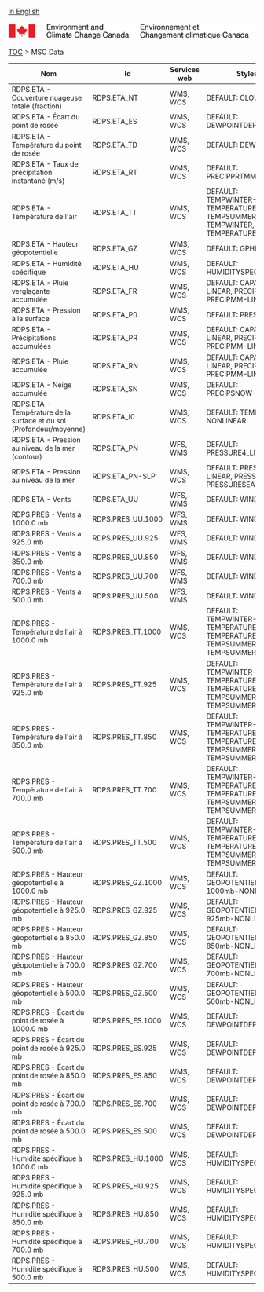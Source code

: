 [In English](geomet-rdps_en.md)

![ECCC logo](../../img_eccc-logo.png)

[TOC](../geomet-rdps_fr.md) > MSC Data


Nom                                                                 | Id                | Services web | Styles                                                                                    
--------------------------------------------------------------------|-------------------|--------------|-------------------------------------------------------------------------------------------
RDPS.ETA - Couverture nuageuse totale (fraction)                    | RDPS.ETA_NT       | WMS, WCS     | DEFAULT: CLOUD                                                                            
RDPS.ETA - Écart du point de rosée                                  | RDPS.ETA_ES       | WMS, WCS     | DEFAULT: DEWPOINTDEP                                                                      
RDPS.ETA - Température du point de rosée                            | RDPS.ETA_TD       | WMS, WCS     | DEFAULT: DEWPOINT                                                                         
RDPS.ETA - Taux de précipitation instantané (m/s)                   | RDPS.ETA_RT       | WMS, WCS     | DEFAULT: PRECIPPRTMMH                                                                     
RDPS.ETA - Température de l'air                                     | RDPS.ETA_TT       | WMS, WCS     | DEFAULT: TEMPWINTER-LINEAR, TEMPERATURE, TEMPSUMMER, TEMPWINTER, TEMPERATURE-LINEAR       
RDPS.ETA - Hauteur géopotentielle                                   | RDPS.ETA_GZ       | WMS, WCS     | DEFAULT: GPHEIGHT                                                                         
RDPS.ETA - Humidité spécifique                                      | RDPS.ETA_HU       | WMS, WCS     | DEFAULT: HUMIDITYSPEC                                                                     
RDPS.ETA -  Pluie verglaçante accumulée                             | RDPS.ETA_FR       | WMS, WCS     | DEFAULT: CAPA24-LINEAR, PRECIPMM, PRECIPMM-LINEAR                                         
RDPS.ETA - Pression à la surface                                    | RDPS.ETA_P0       | WMS, WCS     | DEFAULT: PRESSURE                                                                         
RDPS.ETA - Précipitations accumulées                                | RDPS.ETA_PR       | WMS, WCS     | DEFAULT: CAPA24-LINEAR, PRECIPMM, PRECIPMM-LINEAR                                         
RDPS.ETA - Pluie accumulée                                          | RDPS.ETA_RN       | WMS, WCS     | DEFAULT: CAPA24-LINEAR, PRECIPMM, PRECIPMM-LINEAR                                         
RDPS.ETA - Neige accumulée                                          | RDPS.ETA_SN       | WMS, WCS     | DEFAULT: PRECIPSNOW-LINEAR                                                                
RDPS.ETA - Température de la surface et du sol (Profondeur/moyenne) | RDPS.ETA_I0       | WMS, WCS     | DEFAULT: TEMPSOIL-NONLINEAR                                                               
RDPS.ETA - Pression au niveau de la mer (contour)                   | RDPS.ETA_PN       | WFS, WMS     | DEFAULT: PRESSURE4_LINE                                                                   
RDPS.ETA - Pression au niveau de la mer                             | RDPS.ETA_PN-SLP   | WMS, WCS     | DEFAULT: PRESSURE4-LINEAR, PRESSURE4, PRESSURESEAHIGH                                     
RDPS.ETA - Vents                                                    | RDPS.ETA_UU       | WFS, WMS     | DEFAULT: WINDARROW                                                                        
RDPS.PRES - Vents à 1000.0 mb                                       | RDPS.PRES_UU.1000 | WFS, WMS     | DEFAULT: WINDARROW                                                                        
RDPS.PRES - Vents à 925.0 mb                                        | RDPS.PRES_UU.925  | WFS, WMS     | DEFAULT: WINDARROW                                                                        
RDPS.PRES - Vents à 850.0 mb                                        | RDPS.PRES_UU.850  | WFS, WMS     | DEFAULT: WINDARROW                                                                        
RDPS.PRES - Vents à 700.0 mb                                        | RDPS.PRES_UU.700  | WFS, WMS     | DEFAULT: WINDARROW                                                                        
RDPS.PRES - Vents à 500.0 mb                                        | RDPS.PRES_UU.500  | WFS, WMS     | DEFAULT: WINDARROW                                                                        
RDPS.PRES - Température de l'air à 1000.0 mb                        | RDPS.PRES_TT.1000 | WMS, WCS     | DEFAULT: TEMPWINTER-LINEAR, TEMPERATURE, TEMPERATURE-LINEAR, TEMPSUMMER, TEMPSUMMER-LINEAR
RDPS.PRES - Température de l'air à 925.0 mb                         | RDPS.PRES_TT.925  | WMS, WCS     | DEFAULT: TEMPWINTER-LINEAR, TEMPERATURE, TEMPERATURE-LINEAR, TEMPSUMMER, TEMPSUMMER-LINEAR
RDPS.PRES - Température de l'air à 850.0 mb                         | RDPS.PRES_TT.850  | WMS, WCS     | DEFAULT: TEMPWINTER-LINEAR, TEMPERATURE, TEMPERATURE-LINEAR, TEMPSUMMER, TEMPSUMMER-LINEAR
RDPS.PRES - Température de l'air à 700.0 mb                         | RDPS.PRES_TT.700  | WMS, WCS     | DEFAULT: TEMPWINTER-LINEAR, TEMPERATURE, TEMPERATURE-LINEAR, TEMPSUMMER, TEMPSUMMER-LINEAR
RDPS.PRES - Température de l'air à 500.0 mb                         | RDPS.PRES_TT.500  | WMS, WCS     | DEFAULT: TEMPWINTER-LINEAR, TEMPERATURE, TEMPERATURE-LINEAR, TEMPSUMMER, TEMPSUMMER-LINEAR
RDPS.PRES - Hauteur géopotentielle à 1000.0 mb                      | RDPS.PRES_GZ.1000 | WMS, WCS     | DEFAULT: GEOPOTENTIELHEIGHT-1000mb-NONLINEAR                                              
RDPS.PRES - Hauteur géopotentielle à 925.0 mb                       | RDPS.PRES_GZ.925  | WMS, WCS     | DEFAULT: GEOPOTENTIELHEIGHT-925mb-NONLINEAR                                               
RDPS.PRES - Hauteur géopotentielle à 850.0 mb                       | RDPS.PRES_GZ.850  | WMS, WCS     | DEFAULT: GEOPOTENTIELHEIGHT-850mb-NONLINEAR                                               
RDPS.PRES - Hauteur géopotentielle à 700.0 mb                       | RDPS.PRES_GZ.700  | WMS, WCS     | DEFAULT: GEOPOTENTIELHEIGHT-700mb-NONLINEAR                                               
RDPS.PRES - Hauteur géopotentielle à 500.0 mb                       | RDPS.PRES_GZ.500  | WMS, WCS     | DEFAULT: GEOPOTENTIELHEIGHT-500mb-NONLINEAR                                               
RDPS.PRES - Écart du point de rosée à 1000.0 mb                     | RDPS.PRES_ES.1000 | WMS, WCS     | DEFAULT: DEWPOINTDEP                                                                      
RDPS.PRES - Écart du point de rosée à 925.0 mb                      | RDPS.PRES_ES.925  | WMS, WCS     | DEFAULT: DEWPOINTDEP                                                                      
RDPS.PRES - Écart du point de rosée à 850.0 mb                      | RDPS.PRES_ES.850  | WMS, WCS     | DEFAULT: DEWPOINTDEP                                                                      
RDPS.PRES - Écart du point de rosée à 700.0 mb                      | RDPS.PRES_ES.700  | WMS, WCS     | DEFAULT: DEWPOINTDEP                                                                      
RDPS.PRES - Écart du point de rosée à 500.0 mb                      | RDPS.PRES_ES.500  | WMS, WCS     | DEFAULT: DEWPOINTDEP                                                                      
RDPS.PRES - Humidité spécifique à 1000.0 mb                         | RDPS.PRES_HU.1000 | WMS, WCS     | DEFAULT: HUMIDITYSPEC                                                                     
RDPS.PRES - Humidité spécifique à 925.0 mb                          | RDPS.PRES_HU.925  | WMS, WCS     | DEFAULT: HUMIDITYSPEC                                                                     
RDPS.PRES - Humidité spécifique à 850.0 mb                          | RDPS.PRES_HU.850  | WMS, WCS     | DEFAULT: HUMIDITYSPEC                                                                     
RDPS.PRES - Humidité spécifique à 700.0 mb                          | RDPS.PRES_HU.700  | WMS, WCS     | DEFAULT: HUMIDITYSPEC                                                                     
RDPS.PRES - Humidité spécifique à 500.0 mb                          | RDPS.PRES_HU.500  | WMS, WCS     | DEFAULT: HUMIDITYSPEC                                                                     

